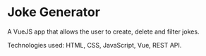 # Joke Generator
A VueJS app that allows the user to create, delete and filter jokes.

Technologies used: HTML, CSS, JavaScript, Vue, REST API.
